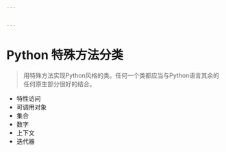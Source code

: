 ```yaml
---


---
```


<h1 id="python-特殊方法分类">Python 特殊方法分类</h1>
<blockquote>
<p>用特殊方法实现Python风格的类。任何一个类都应当与Python语言其余的任何原生部分很好的结合。</p>
</blockquote>
<ul>
<li>特性访问</li>
<li>可调用对象</li>
<li>集合</li>
<li>数字</li>
<li>上下文</li>
<li>迭代器</li>
</ul>

